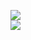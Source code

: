 [![](https://img.shields.io/badge/Made%20With-Github%20Spray-lightgrey.svg?style=for-the-badge&logo=github)](https://github.com/Annihil/github-spray#9886)  
[![](https://i.imgur.com/2DrTn0Z.gif)](https://github.com/Annihil/github-spray)